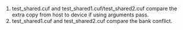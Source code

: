 1. test_shared.cuf and test_shared1.cuf/test_shared2.cuf compare the extra copy from host to device if using arguments pass.
2. test_shared1.cuf and test_shared2.cuf compare the bank conflict.
